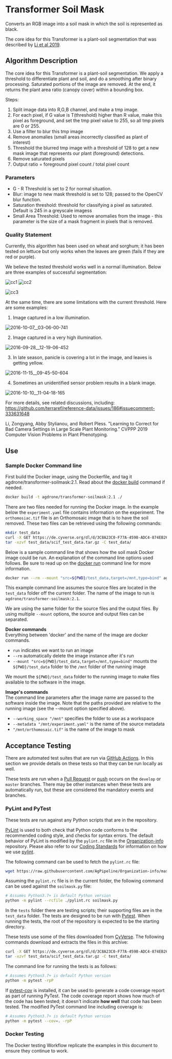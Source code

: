 # Transformer Soil Mask

Converts an RGB image into a soil mask in which the soil is represented as black.

The core idea for this Transformer is a plant-soil segmentation that was described by [Li et al 2019](LiCVPPP2019.pdf).

## Algorithm Description

The core idea for this Transformer is a plant-soil segmentation. We apply a threshold to differentiate plant and soil, and do a smoothing after binary processing. Saturated portions of the image are removed. At the end, it returns the plant area ratio (canopy cover) within a bounding box.

Steps:

1. Split image data into R,G,B channel, and make a tmp image.
2. For each pixel, if G value is T(threshold) higher than R value, make this pixel as foreground, and set the tmp pixel value to 255, so all tmp pixels are 0 or 255.
3. Use a filter to blur this tmp image
4. Remove anomalies (small areas incorrectly classified as plant of interest)
4. Threshold the blurred tmp image with a threshold of 128 to get a new mask image that represents our plant (foreground) detections.
5. Remove saturated pixels
5. Output ratio = foreground pixel count / total pixel count

### Parameters

* G - R Threshold is set to 2 for normal situation.
* Blur: image to new mask threshold is set to 128; passed to the OpenCV blur function.
* Saturation threshold: threshold for classifying a pixel as saturated. Default is 245 in a greyscale imagess
* Small Area Threshold: Used to remove anomalies from the image - this parameter is the size of a mask fragment in pixels that is removed. 

### Quality Statement

Currently, this algorithm has been used on wheat and sorghum; it has been tested on lettuce but only works when the leaves are green (fails if they are red or purple).

We believe the tested threshold works well in a normal illumination. Below are three examples of successful segmentation:

![cc1](figures/normal_canopy_cover.png)
![cc2](figures/normal_canopy_cover2.png)

![cc3](figures/normal_canopy_cover3.png)

At the same time, there are some limitations with the current threshold. Here are some examples:

1. Image captured in a low illumination.

![2016-10-07__03-06-00-741](figures/low_illumination.jpg)

2. Image captured in a very high illumination.

![2016-09-28__12-19-06-452](figures/high_illumination.jpg)

3. In late season, panicle is covering a lot in the image, and leaves is getting yellow.

![2016-11-15__09-45-50-604](figures/yellow_plant.jpg)

4. Sometimes an unidentified sensor problem results in a blank image.

![2016-10-10__11-04-18-165](figures/sensor_problem.jpg)

For more details, see related discussions, including: https://github.com/terraref/reference-data/issues/186#issuecomment-333631648

Li, Zongyang, Abby Stylianou, and Robert Pless. "Learning to Correct for Bad Camera Settings in Large Scale Plant Monitoring." CVPPP 2019 Computer Vision Problems in Plant Phenotyping.

## Use 

### Sample Docker Command line

First build the Docker image, using the Dockerfile, and tag it agdrone/transformer-soilmask:2.1. 
Read about the [docker build](https://docs.docker.com/engine/reference/commandline/build/) command if needed.

```bash
docker build -t agdrone/transformer-soilmask:2.1 ./
```

There are two files needed for running the Docker image.
In the example below the `experiment.yaml` file contains information on the experiment.
The `orthomosiac.tif` file is an Orthomosaic image that is to have the soil removed.
These two files can be retrieved using the following commands:
```bash
mkdir test_data
curl -X GET https://de.cyverse.org/dl/d/3C8A23C0-F77A-4598-ADC4-874EB265F9B0/scif_test_data.tar.gz -o test_data/scif_test_data.tar.gz
tar -xzvf test_data/scif_test_data.tar.gz -C test_data/
```

Below is a sample command line that shows how the soil mask Docker image could be run.
An explanation of the command line options used follows.
Be sure to read up on the [docker run](https://docs.docker.com/engine/reference/run/) command line for more information.

```bash
docker run --rm --mount "src=${PWD}/test_data,target=/mnt,type=bind" agdrone/transformer-soilmask:2.1 --working_space "/mnt" --metadata "/mnt/experiment.yaml" "/mnt/orthomosaic.tif"
```

This example command line assumes the source files are located in the `test_data` folder off the current folder.
The name of the image to run is `agdrone/transformer-soilmask:2.1`.

We are using the same folder for the source files and the output files.
By using multiple `--mount` options, the source and output files can be separated.

**Docker commands** \
Everything between 'docker' and the name of the image are docker commands.

- `run` indicates we want to run an image
- `--rm` automatically delete the image instance after it's run
- `--mount "src=${PWD}/test_data,target=/mnt,type=bind"` mounts the `${PWD}/test_data` folder to the `/mnt` folder of the running image

We mount the `${PWD}/test_data` folder to the running image to make files available to the software in the image.

**Image's commands** \
The command line parameters after the image name are passed to the software inside the image.
Note that the paths provided are relative to the running image (see the --mount option specified above).

- `--working_space "/mnt"` specifies the folder to use as a workspace
- `--metadata "/mnt/experiment.yaml"` is the name of the source metadata
- `"/mnt/orthomosaic.tif"` is the name of the image to mask

## Acceptance Testing

There are automated test suites that are run via [GitHub Actions](https://docs.github.com/en/actions).
In this section we provide details on these tests so that they can be run locally as well.

These tests are run when a [Pull Request](https://docs.github.com/en/github/collaborating-with-issues-and-pull-requests/about-pull-requests) or [push](https://docs.github.com/en/github/using-git/pushing-commits-to-a-remote-repository) occurs on the `develop` or `master` branches.
There may be other instances when these tests are automatically run, but these are considered the mandatory events and branches.

### PyLint and PyTest

These tests are run against any Python scripts that are in the repository.

[PyLint](https://www.pylint.org/) is used to both check that Python code conforms to the recommended coding style, and checks for syntax errors.
The default behavior of PyLint is modified by the `pylint.rc` file in the [Organization-info](https://github.com/AgPipeline/Organization-info) repository.
Please also refer to our [Coding Standards](https://github.com/AgPipeline/Organization-info#python) for information on how we use [pylint](https://www.pylint.org/).

The following command can be used to fetch the `pylint.rc` file:
```bash
wget https://raw.githubusercontent.com/AgPipeline/Organization-info/master/pylint.rc
```

Assuming the `pylint.rc` file is in the current folder, the following command can be used against the `soilmask.py` file:
```bash
# Assumes Python3.7+ is default Python version
python -m pylint --rcfile ./pylint.rc soilmask.py
``` 

In the `tests` folder there are testing scripts; their supporting files are in the `test_data` folder.
The tests are designed to be run with [Pytest](https://docs.pytest.org/en/stable/).
When running the tests, the root of the repository is expected to be the starting directory.

These tests use some of the files downloaded from [CyVerse](https://de.cyverse.org/dl/d/3C8A23C0-F77A-4598-ADC4-874EB265F9B0/scif_test_data.tar.gz).
The following commands download and extracts the files in this archive:
```bash
curl -X GET https://de.cyverse.org/dl/d/3C8A23C0-F77A-4598-ADC4-874EB265F9B0/scif_test_data.tar.gz -o test_data/scif_test_data.tar.gz
tar -xzvf test_data/scif_test_data.tar.gz -C test_data/
```

The command line for running the tests is as follows:
```bash
# Assumes Python3.7+ is default Python version
python -m pytest -rpP
```

If [pytest-cov](https://pytest-cov.readthedocs.io/en/latest/) is installed, it can be used to generate a code coverage report as part of running PyTest.
The code coverage report shows how much of the code has been tested; it doesn't indicate **how well** that code has been tested.
The modified PyTest command line including coverage is:
```bash
# Assumes Python3.7+ is default Python version
python -m pytest --cov=. -rpP 
```

### Docker Testing

The Docker testing Workflow replicate the examples in this document to ensure they continue to work.
